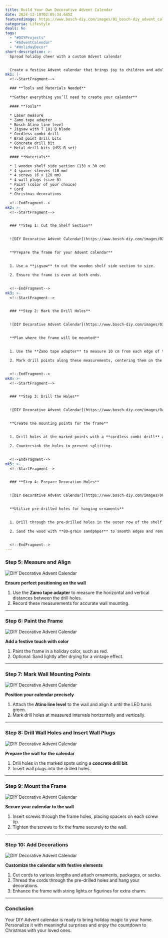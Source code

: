 ```yaml
---
title: Build Your Own Decorative Advent Calendar
date: 2024-12-10T02:05:34.645Z
featuredimage: https://www.bosch-diy.com/images/01_bosch-diy_advent_calendar_christmas--544c3d4be565465d95dfc55126a344c9.jpg?imgWidth=1140&imgHeight=570&scale=1
categoria: Lifestyle
deals: No
tags:
  - "#DIYProjects"
  - "#AdventCalendar"
  - "#HolidayDecor"
short-description: >-
  Spread holiday cheer with a custom Advent calendar


  Create a festive Advent calendar that brings joy to children and adults alike. This DIY project allows you to customize the design and fill it with delightful surprises, making it a perfect addition to your holiday decorations.
mk1: |-
  <!--StartFragment-->

  ### **Tools and Materials Needed**

  **Gather everything you’ll need to create your calendar**

  #### **Tools**

  * Laser measure
  * Zamo tape adapter
  * Bosch Atino line level
  * Jigsaw with T 101 B blade
  * Cordless combi drill
  * Brad point drill bits
  * Concrete drill bit
  * Metal drill bits (HSS-R set)

  #### **Materials**

  * 1 wooden shelf side section (130 x 30 cm)
  * 4 spacer sleeves (10 mm)
  * 4 screws (6 x 120 mm)
  * 4 wall plugs (size 8)
  * Paint (color of your choice)
  * Cord
  * Christmas decorations

  <!--EndFragment-->
mk2: >-
  <!--StartFragment-->


  ### **Step 1: Cut the Shelf Section**


  ![DIY Decorative Advent Calendar](https://www.bosch-diy.com/images/02_bosch-diy_advent_calendar_christmas--750de573c35343fc895432a24474198e.jpg?imgWidth=750&imgHeight=421&scale=1 "DIY Decorative Advent Calendar")


  **Prepare the frame for your Advent calendar**


  1. Use a **jigsaw** to cut the wooden shelf side section to size.

  2. Ensure the frame is even at both ends.


  <!--EndFragment-->
mk3: >-
  <!--StartFragment-->


  ### **Step 2: Mark the Drill Holes**


  ![DIY Decorative Advent Calendar](https://www.bosch-diy.com/images/03_bosch-diy_advent_calendar_christmas--325bc065c67f4336996d2b1cb0583d75.jpg?imgWidth=750&imgHeight=421&scale=1 "DIY Decorative Advent Calendar")


  **Plan where the frame will be mounted**


  1. Use the **Zamo tape adapter** to measure 10 cm from each edge of the frame.

  2. Mark drill points along these measurements, centering them on the shelf.


  <!--EndFragment-->
mk4: >-
  <!--StartFragment-->


  ### **Step 3: Drill the Holes**


  ![DIY Decorative Advent Calendar](https://www.bosch-diy.com/images/04_bosch-diy_advent_calendar_christmas--0bde726eb81b442bb32202e74ba6dffa.jpg?imgWidth=750&imgHeight=421&scale=1 "DIY Decorative Advent Calendar")


  **Create the mounting points for the frame**


  1. Drill holes at the marked points with a **cordless combi drill** and Brad point bits.

  2. Countersink the holes to prevent splitting.


  <!--EndFragment-->
mk5: >-
  <!--StartFragment-->


  ### **Step 4: Prepare Decoration Holes**


  ![DIY Decorative Advent Calendar](https://www.bosch-diy.com/images/06_bosch-diy_advent_calendar_christmas--0883da5d81ea4705a083f9df716515c7.jpg?imgWidth=750&imgHeight=421&scale=1 "DIY Decorative Advent Calendar")


  **Utilize pre-drilled holes for hanging ornaments**


  1. Drill through the pre-drilled holes in the outer row of the shelf section.

  2. Sand the wood with **80-grain sandpaper** to smooth edges and remove splinters.


  <!--EndFragment-->
---
```

<!--StartFragment-->

### **Step 5: Measure and Align**

![DIY Decorative Advent Calendar](https://www.bosch-diy.com/images/07_bosch-diy_advent_calendar_christmas--8043755beb9746d2b07a5fd32db79a2f.jpg?imgWidth=750&imgHeight=421&scale=1 "DIY Decorative Advent Calendar")

**Ensure perfect positioning on the wall**

1. Use the **Zamo tape adapter** to measure the horizontal and vertical distances between the drill holes.
2. Record these measurements for accurate wall mounting.

- - -

### **Step 6: Paint the Frame**

![DIY Decorative Advent Calendar](https://www.bosch-diy.com/images/09_bosch-diy_advent_calendar_christmas--d0f605ab3a9d47aa882e62618652adbc.jpg?imgWidth=750&imgHeight=421&scale=1 "DIY Decorative Advent Calendar")

**Add a festive touch with color**

1. Paint the frame in a holiday color, such as red.
2. Optional: Sand lightly after drying for a vintage effect.

- - -

### **Step 7: Mark Wall Mounting Points**

![DIY Decorative Advent Calendar](https://www.bosch-diy.com/images/10_bosch-diy_advent_calendar_christmas--1cf0788a4072425785196d33208f7719.jpg?imgWidth=750&imgHeight=421&scale=1 "DIY Decorative Advent Calendar")

**Position your calendar precisely**

1. Attach the **Atino line level** to the wall and align it until the LED turns green.
2. Mark drill holes at measured intervals horizontally and vertically.

- - -

### **Step 8: Drill Wall Holes and Insert Wall Plugs**

![DIY Decorative Advent Calendar](https://www.bosch-diy.com/images/14_bosch-diy_advent_calendar_christmas--b663c7074288480cbd4c0d2114ff2bdc.jpg?imgWidth=750&imgHeight=421&scale=1 "DIY Decorative Advent Calendar")

**Prepare the wall for the calendar**

1. Drill holes in the marked spots using a **concrete drill bit**.
2. Insert wall plugs into the drilled holes.

- - -

### **Step 9: Mount the Frame**

![DIY Decorative Advent Calendar](https://www.bosch-diy.com/images/15_bosch-diy_advent_calendar_christmas--1a50cb2cbaa4489489c05be9dfc16d8c.jpg?imgWidth=750&imgHeight=421&scale=1 "DIY Decorative Advent Calendar")

**Secure your calendar to the wall**

1. Insert screws through the frame holes, placing spacers on each screw tip.
2. Tighten the screws to fix the frame securely to the wall.

- - -

### **Step 10: Add Decorations**

![DIY Decorative Advent Calendar](https://www.bosch-diy.com/images/17_bosch-diy_advent_calendar_christmas--2f79817e26c944bd8acb4c6215df29b9.jpg?imgWidth=750&imgHeight=421&scale=1 "DIY Decorative Advent Calendar")

**Customize the calendar with festive elements**

1. Cut cords to various lengths and attach ornaments, packages, or sacks.
2. Thread the cords through the pre-drilled holes and hang your decorations.
3. Enhance the frame with string lights or figurines for extra charm.

- - -

### **Conclusion**

Your DIY Advent calendar is ready to bring holiday magic to your home. Personalize it with meaningful surprises and enjoy the countdown to Christmas with your loved ones.

<!--EndFragment-->